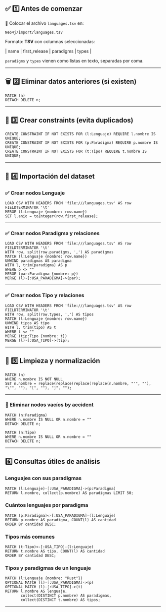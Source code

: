 
## ✅ 1️⃣ Antes de comenzar

📍 Colocar el archivo `languages.tsv` en:

```
Neo4j/import/languages.tsv
```

Formato: **TSV** con columnas seleccionadas:

| name | first_release | paradigms | types |

`paradigms` y `types` vienen como listas en texto, separadas por coma.

---

## 🗑️ 2️⃣ Eliminar datos anteriores (si existen)

```cypher
MATCH (n)
DETACH DELETE n;
```

---

## 🧱 3️⃣ Crear constraints (evita duplicados)

```cypher
CREATE CONSTRAINT IF NOT EXISTS FOR (l:Lenguaje) REQUIRE l.nombre IS UNIQUE;
CREATE CONSTRAINT IF NOT EXISTS FOR (p:Paradigma) REQUIRE p.nombre IS UNIQUE;
CREATE CONSTRAINT IF NOT EXISTS FOR (t:Tipo) REQUIRE t.nombre IS UNIQUE;
```

---

## 🚀 4️⃣ Importación del dataset

### ✅ Crear nodos Lenguaje

```cypher
LOAD CSV WITH HEADERS FROM 'file:///languages.tsv' AS row FIELDTERMINATOR '\t'
MERGE (l:Lenguaje {nombre: row.name})
SET l.anio = toInteger(row.first_release);
```

---

### ✅ Crear nodos Paradigma y relaciones

```cypher
LOAD CSV WITH HEADERS FROM 'file:///languages.tsv' AS row FIELDTERMINATOR '\t'
WITH row, split(row.paradigms, ',') AS paradigmas
MATCH (l:Lenguaje {nombre: row.name})
UNWIND paradigmas AS paradigma
WITH l, trim(paradigma) AS p
WHERE p <> ""
MERGE (par:Paradigma {nombre: p})
MERGE (l)-[:USA_PARADIGMA]->(par);
```

---

### ✅ Crear nodos Tipo y relaciones

```cypher
LOAD CSV WITH HEADERS FROM 'file:///languages.tsv' AS row FIELDTERMINATOR '\t'
WITH row, split(row.types, ',') AS tipos
MATCH (l:Lenguaje {nombre: row.name})
UNWIND tipos AS tipo
WITH l, trim(tipo) AS t
WHERE t <> ""
MERGE (tip:Tipo {nombre: t})
MERGE (l)-[:USA_TIPO]->(tip);
```

---

## 🧹 5️⃣ Limpieza y normalización


```cypher
MATCH (n)
WHERE n.nombre IS NOT NULL
SET n.nombre = replace(replace(replace(replace(n.nombre, "'", ""), "\"", ""), "[", ""), "]", "");

```
---

### 🔹 Eliminar nodos vacíos by accident

```cypher
MATCH (n:Paradigma)
WHERE n.nombre IS NULL OR n.nombre = ""
DETACH DELETE n;

MATCH (n:Tipo)
WHERE n.nombre IS NULL OR n.nombre = ""
DETACH DELETE n;
```

---
## 6️⃣ Consultas útiles de análisis

### Lenguajes con sus paradigmas

```cypher
MATCH (l:Lenguaje)-[:USA_PARADIGMA]->(p:Paradigma)
RETURN l.nombre, collect(p.nombre) AS paradigmas LIMIT 50;
```

### Cuántos lenguajes por paradigma

```cypher
MATCH (p:Paradigma)<-[:USA_PARADIGMA]-(l:Lenguaje)
RETURN p.nombre AS paradigma, COUNT(l) AS cantidad
ORDER BY cantidad DESC;
```

### Tipos más comunes

```cypher
MATCH (t:Tipo)<-[:USA_TIPO]-(l:Lenguaje)
RETURN t.nombre AS tipo, COUNT(l) AS cantidad
ORDER BY cantidad DESC;
```

### Tipos y paradigmas de un lenguaje

```cypher
MATCH (l:Lenguaje {nombre: "Rust"})
OPTIONAL MATCH (l)-[:USA_PARADIGMA]->(p)
OPTIONAL MATCH (l)-[:USA_TIPO]->(t)
RETURN l.nombre AS lenguaje,
       collect(DISTINCT p.nombre) AS paradigmas,
       collect(DISTINCT t.nombre) AS tipos;
```

---
